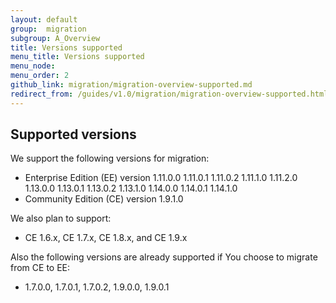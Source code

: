 ```yaml
---
layout: default
group:  migration
subgroup: A_Overview
title: Versions supported
menu_title: Versions supported
menu_node: 
menu_order: 2
github_link: migration/migration-overview-supported.md
redirect_from: /guides/v1.0/migration/migration-overview-supported.html
---
```


<h2 id="migrate-overview-versions">Supported versions</h2>
We support the following versions for migration:

*	Enterprise Edition (EE) version 1.11.0.0 1.11.0.1 1.11.0.2 1.11.1.0 1.11.2.0 1.13.0.0 1.13.0.1 1.13.0.2 1.13.1.0 1.14.0.0 1.14.0.1 1.14.1.0 
*	Community Edition (CE) version 1.9.1.0 

We also plan to support:

*  CE 1.6.x, CE 1.7.x, CE 1.8.x, and CE 1.9.x

Also the following versions are already supported if You choose to migrate from CE to EE: 

* 1.7.0.0, 1.7.0.1, 1.7.0.2, 1.9.0.0, 1.9.0.1